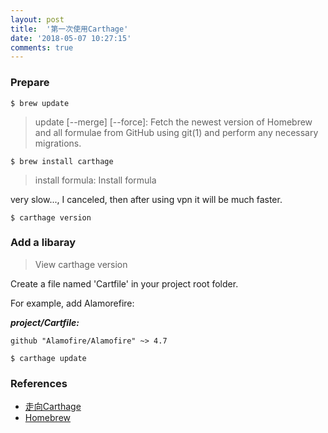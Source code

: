 ```yaml
---
layout: post
title:  '第一次使用Carthage'
date: '2018-05-07 10:27:15'
comments: true
---
```


### Prepare

`$ brew update`

> update [--merge] [--force]: Fetch the newest version of Homebrew and all formulae from GitHub using git(1) and perform any necessary migrations.

`$ brew install carthage`

> install formula: Install formula

very slow..., I canceled, then after using vpn it will be much faster.

`$ carthage version`

### Add a libaray

> View carthage version

Create a file named 'Cartfile' in your project root folder.

For example, add Alamorefire:

***project/Cartfile:***
```
github "Alamofire/Alamofire" ~> 4.7
```

`$ carthage update`



### References

- [走向Carthage](https://www.jianshu.com/p/3921289cd3c5)
- [Homebrew](https://docs.brew.sh/Manpage)